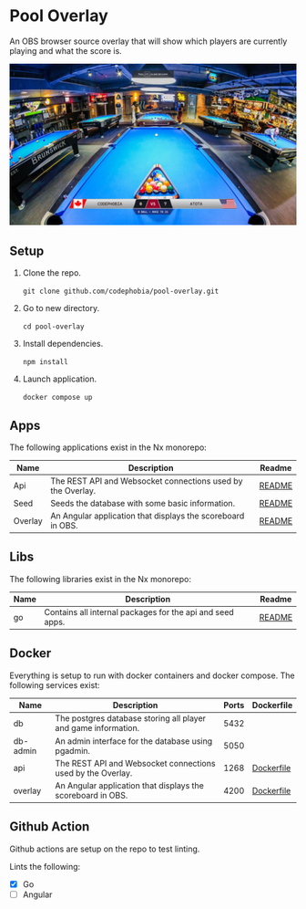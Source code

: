 # Pool Overlay

An OBS browser source overlay that will show which players are currently playing and what the score is.

![Screenshot of overlay](screenshots/screenshot1.png "Screenshot of overlay")

## Setup

1. Clone the repo.

    `git clone github.com/codephobia/pool-overlay.git`

2. Go to new directory.

    `cd pool-overlay`

3. Install dependencies.

    `npm install`

4. Launch application.

    `docker compose up`

## Apps

The following applications exist in the Nx monorepo:

| Name    | Description                                                 | Readme                           |
| ------- | ----------------------------------------------------------- | -------------------------------- |
| Api     | The REST API and Websocket connections used by the Overlay. | [README](apps/api/README.md)     |
| Seed    | Seeds the database with some basic information.             | [README](apps/seed/README.md)    |
| Overlay | An Angular application that displays the scoreboard in OBS. | [README](apps/overlay/README.md) |

## Libs

The following libraries exist in the Nx monorepo:

| Name | Description                                               | Readme                      |
| ---- | --------------------------------------------------------- | --------------------------- |
| go   | Contains all internal packages for the api and seed apps. | [README](libs/go/README.md) |

## Docker

Everything is setup to run with docker containers and docker compose. The following services exist:

| Name     | Description                                                    | Ports | Dockerfile                            |
| -------- | -------------------------------------------------------------- | ----- | ------------------------------------- |
| db       | The postgres database storing all player and game information. | 5432  |                                       |
| db-admin | An admin interface for the database using pgadmin.             | 5050  |                                       |
| api      | The REST API and Websocket connections used by the Overlay.    | 1268  | [Dockerfile](apps/api/Dockerfile)     |
| overlay  | An Angular application that displays the scoreboard in OBS.    | 4200  | [Dockerfile](apps/overlay/Dockerfile) |

## Github Action

Github actions are setup on the repo to test linting.

Lints the following:

- [x] Go
- [ ] Angular

